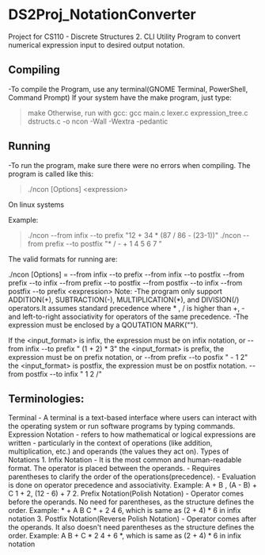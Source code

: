 # DS2Proj_NotationConverter
Project for CS110 - Discrete Structures 2. CLI Utility Program to convert numerical expression input to desired output notation.

## Compiling 
-To compile the Program, use any terminal(GNOME Terminal, PowerShell, Command Prompt)
If your system have the make program, just type:
>make
Otherwise, run with gcc:
>gcc main.c lexer.c expression_tree.c dstructs.c -o ncon -Wall -Wextra -pedantic

## Running
-To run the program, make sure there were no errors when compiling. 
The program is called like this: 
>./ncon [Options] \<expression\>

On linux systems

Example:
>./ncon --from infix --to prefix "12 + 34 * (87 / 86 - (23-1))"
>./ncon --from prefix --to postfix "* / - + 1 4 5 6 7 "

The valid formats for running are: 

./ncon
[Options] = --from infix --to prefix
            --from infix --to postfix
            --from prefix --to infix
            --from prefix --to postfix
            --from postfix --to infix
            --from postfix --to prefix
\<expression\>
Note:  -The program only support ADDITION(+), SUBTRACTION(-), MULTIPLICATION(*), and DIVISION(/) operators.It assumes standard precedence where * , / is higher than +, -
        and left-to-right associativity for operators of the same precedence.
        -The expression must be enclosed by a QOUTATION MARK("").

If the <input_format> is infix, the expression must be on infix notation, or
        --from infix --to prefix " (1 + 2) * 3"
    the <input_format> is prefix, the expression must be on prefix notation, or
        --from prefix --to posfix " - 1 2"
    the <input_format> is postfix, the expression must be on postfix notation. 
        --from postfix --to infix " 1 2 /"


## Terminologies:
Terminal - A terminal is a text-based interface where users can interact with the operating system or run software programs by typing commands.
Expression Notation - refers to how mathematical or logical expressions are written - particularly in the context of operations (like addition, multiplication, etc.)
                      and operands (the values they act on).
        Types of Notations
        1. Infix Notation - It is the most common and human-readable format. The operator is placed between the operands.
                          - Requires parentheses to clarify the order of the operations(precedence). 
                          - Evaluation is done on operator precedence and associativity.
                            Example:
                                    A + B , (A - B) + C
                                    1 + 2, (12 - 6) + 7
        2. Prefix Notation(Polish Notation) - Operator comes before the operands. No need for parentheses, as the structure defines the order.
                            Example: 
                                   * + A B C
                                   * + 2 4 6, which is same as (2 + 4) * 6 in infix notation
        3. Postfix Notation(Reverse Polish Notation) - Operator comes after the operands. It also doesn't need parentheses as the structure defines the order.
                            Example: 
                                    A B + C *
                                    2 4 + 6 *, which is same as (2 + 4) * 6 in infix notation

